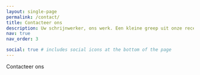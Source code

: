 ```yaml
---
layout: single-page
permalink: /contact/
title: Contacteer ons
description: Uw schrijnwerker, ons werk. Een kleine greep uit onze recente realisaties. Meer info. Neem zeker contact op
nav: true
nav_order: 3

social: true # includes social icons at the bottom of the page
---
```


Contacteer ons